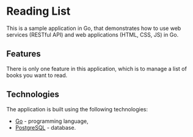 # Reading List

This is a sample application in Go, that demonstrates how to use web services (RESTful API) and web applications (HTML, CSS, JS) in Go.

## Features

There is only one feature in this application, which is to manage a list of books you want to read.

## Technologies

The application is built using the following technologies:

- [Go](https://golang.org/) - programming language,
- [PostgreSQL](https://www.postgresql.org/) - database.

